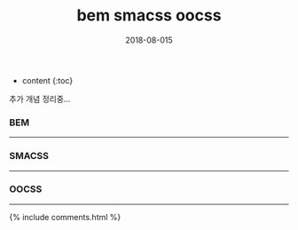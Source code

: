 ﻿---
layout:  post 
title:  "bem smacss oocss"
date: 2018-08-015
categories: explanation
tags: 
---


* content
{:toc}

추가 개념 정리중...

### BEM

- - -

### SMACSS

- - -

### OOCSS

- - -


{% include comments.html %}